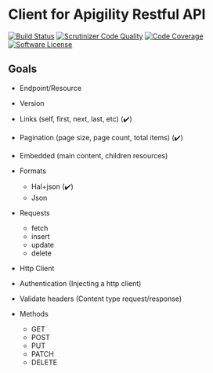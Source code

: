 # Client for Apigility Restful API

[![Build Status](https://travis-ci.org/guilhermewop/apigility-client.svg?branch=travis-support)](https://travis-ci.org/guilhermewop/apigility-client)
[![Scrutinizer Code Quality](https://scrutinizer-ci.com/g/guilhermewop/apigility-client/badges/quality-score.png?b=develop)](https://scrutinizer-ci.com/g/guilhermewop/apigility-client/?branch=develop)
[![Code Coverage](https://scrutinizer-ci.com/g/guilhermewop/apigility-client/badges/coverage.png?b=develop)](https://scrutinizer-ci.com/g/guilhermewop/apigility-client/?branch=develop)
[![Software License](https://img.shields.io/badge/license-MIT-brightgreen.svg?style=flat-square)](LICENSE)

## Goals

* Endpoint/Resource
 * Version
 * Links (self, first, next, last, etc) (:heavy_check_mark:)
 * Pagination (page size, page count, total items) (:heavy_check_mark:)
 * Embedded (main content, children resources)  
 * Formats  
    * Hal+json (:heavy_check_mark:)
     * Json
 * Requests  
    * fetch
    * insert
    * update
    * delete


* Http Client
 * Authentication (Injecting a http client)
 * Validate headers (Content type request/response)
 * Methods  
    * GET
    * POST
    * PUT
    * PATCH
    * DELETE
